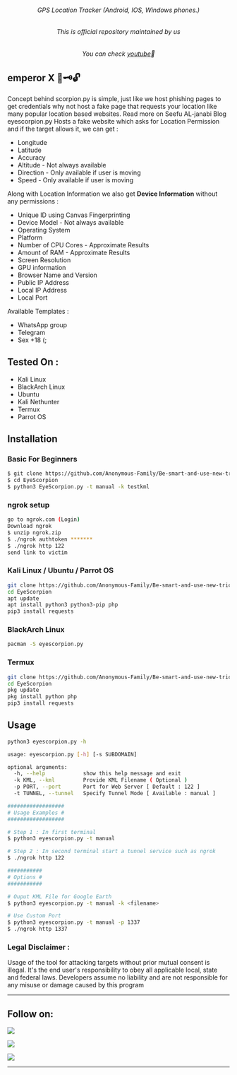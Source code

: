 
###### <p align="center"> GPS Location Tracker (Android, IOS, Windows phones.)

###### <p align="center">*This is official repository maintained by us*
###### <p align="center"> *You can check [youtube](https://www.youtube.com/channel/UCEwbeJ7NS5s4GjfSMm9NFLA)🔐*

## emperor X 🔐🗝️🔓

Concept behind scorpion.py is simple, just like we host phishing pages to get credentials why not host a fake page that requests your location like many popular location based websites. Read more on Seefu AL-janabi Blog eyescorpion.py Hosts a fake website which asks for Location Permission and if the target allows it, we can get :

* Longitude
* Latitude
* Accuracy
* Altitude - Not always available
* Direction - Only available if user is moving
* Speed - Only available if user is moving

Along with Location Information we also get **Device Information** without any permissions :

* Unique ID using Canvas Fingerprinting
* Device Model - Not always available
* Operating System
* Platform
* Number of CPU Cores - Approximate Results
* Amount of RAM - Approximate Results
* Screen Resolution
* GPU information
* Browser Name and Version
* Public IP Address
* Local IP Address
* Local Port


Available Templates :

* WhatsApp group
* Telegram
* Sex +18 (;

## Tested On :

* Kali Linux
* BlackArch Linux
* Ubuntu
* Kali Nethunter
* Termux
* Parrot OS

## Installation

### Basic For Beginners

```bash
$ git clone https://github.com/Anonymous-Family/Be-smart-and-use-new-tricks.git
$ cd EyeScorpion
$ python3 EyeScorpion.py -t manual -k testkml
```

### ngrok setup

```bash
go to ngrok.com (Login)
Download ngrok
$ unzip ngrok.zip
$ ./ngrok authtoken *******
$ ./ngrok http 122
send link to victim
```

### Kali Linux / Ubuntu / Parrot OS

```bash
git clone https://github.com/Anonymous-Family/Be-smart-and-use-new-tricks.git
cd EyeScorpion
apt update
apt install python3 python3-pip php
pip3 install requests
```

### BlackArch Linux

```bash
pacman -S eyescorpion.py
```

### Termux

```bash
git clone https://github.com/Anonymous-Family/Be-smart-and-use-new-tricks.git
cd EyeScorpion
pkg update
pkg install python php
pip3 install requests
```

## Usage

```bash
python3 eyescorpion.py -h

usage: eyescorpion.py [-h] [-s SUBDOMAIN]

optional arguments:
  -h, --help            show this help message and exit
  -k KML, --kml         Provide KML Filename ( Optional )
  -p PORT, --port       Port for Web Server [ Default : 122 ]
  -t TUNNEL, --tunnel   Specify Tunnel Mode [ Available : manual ]

##################
# Usage Examples #
##################

# Step 1 : In first terminal
$ python3 eyescorpion.py -t manual

# Step 2 : In second terminal start a tunnel service such as ngrok
$ ./ngrok http 122

###########
# Options #
###########

# Ouput KML File for Google Earth
$ python3 eyescorpion.py -t manual -k <filename>

# Use Custom Port
$ python3 eyescorpion.py -t manual -p 1337
$ ./ngrok http 1337

```

### Legal Disclaimer :

Usage of the tool for attacking targets without prior mutual consent is illegal. It's the end user's responsibility to obey all applicable local, state and federal laws. Developers assume no liability and are not responsible for any misuse or damage caused by this program

-------------------------------------------------------------------------------------
## Follow on:
<p align="left">
<a href="https://github.com/Anonymous-Family"><img src="https://img.shields.io/badge/GitHub-Follow%20on%20GitHub-inactive.svg?logo=github"></a>
</p><p align="left">
<a href="https://www.facebook.com/kali14562/"><img src="https://img.shields.io/badge/Facebook-Follow%20on%20Facebook-blue.svg?logo=facebook"></a>
</p><p align="left">
<a href="https://t.me/+cfFn8OTSF65jZDM0"><img src="https://img.shields.io/badge/Telegram-Contact%20Telegram%20Profile-blue.svg?logo=telegram"></a>
</p><p align="left"> 

-------------------------------------------------------------------------------------
